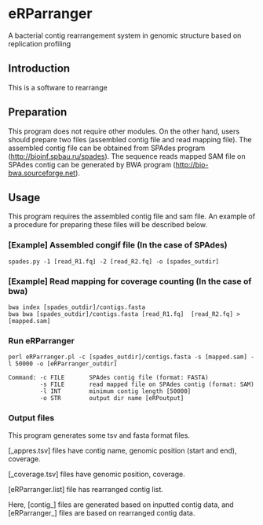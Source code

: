 # eRParranger
A bacterial contig rearrangement system in genomic structure based on replication profiling

## Introduction 
This is a software to rearrange

## Preparation
This program does not require other modules. On the other hand, users should prepare two files (assembled contig file and read mapping file).
The assembled contig file can be obtained from SPAdes program (http://bioinf.spbau.ru/spades).
The sequence reads mapped SAM file on SPAdes contig can be generated by BWA program (http://bio-bwa.sourceforge.net).

## Usage
This program requires the assembled contig file and sam file.
An example of a procedure for preparing these files will be described below.

### [Example] Assembled congif file (In the case of SPAdes)
```
spades.py -1 [read_R1.fq] -2 [read_R2.fq] -o [spades_outdir]
```
### [Example] Read mapping for coverage counting (In the case of bwa)
```
bwa index [spades_outdir]/contigs.fasta
bwa bwa [spades_outdir]/contigs.fasta [read_R1.fq]  [read_R2.fq] > [mapped.sam]
```
### Run eRParranger
```
perl eRParranger.pl -c [spades_outdir]/contigs.fasta -s [mapped.sam] -l 50000 -o [eRParranger_outdir]
```

```
Command: -c FILE       SPAdes contig file (format: FASTA)
         -s FILE       read mapped file on SPAdes contig (format: SAM)
         -l INT        minimum contig length [50000]
       	 -o STR        output dir name [eRPoutput]
```

### Output files
This program generates some tsv and fasta format files.

[_appres.tsv] files have contig name, genomic position (start and end), coverage.

[_coverage.tsv] files have genomic position, coverage.

[eRParranger.list] file has rearranged contig list.

Here, [contig_] files are generated based on inputted contig data, and [eRParranger_] files are based on rearranged contig data.




